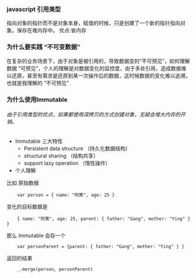 ### javascript 引用类型
  指向对象的指针而不是对象本身，赋值的时候，只是创建了一个新的指针指向对象。保存在堆内存中。
  优点:省内存

### 为什么要实践 “不可变数据”
  在复杂的业务场景下，由于对象是被引用的，导致数据变的“不可预见”，如何理解数据 “可预见”，个人的理解是对数据变化的监控度，由于多处引用，造成数据难以还原，甚至有需求是还原到某一次操作后的数据，这时候数据的变化难以追溯，也就是我理解的 “不可预见”

### 为什么使用Immutable 
###### 由于引用类型的优点，如果都使用深拷贝的方式创建对象，无疑会增大内存的开销。
  - Immutable 三大特性
	  - Persistent data structure （持久化数据结构）
	  - structural sharing （结构共享）
	  - support lazy operation （惰性操作）
  - 个人理解
  
  比如 原始数据 
  		
  		var person = { name: "阿策", age: 25 }
  变化的目标数据是 
  
  		{ name: "阿策", age: 25, parent: { father: "Gang", mother: "Ying" } }
  		
  那么 Immutable 会存一个 
  
  		var personParent = {parent: { father: "Gang", mother: "Ying" } }
  		
  返回的结果
  		
  		_.merge(person, personParent)